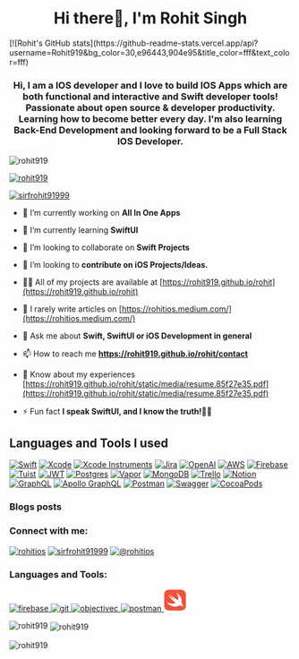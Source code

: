 <h1 align="center">Hi there👋, I'm Rohit Singh</h1>
[![Rohit's GitHub stats](https://github-readme-stats.vercel.app/api?username=Rohit919&bg_color=30,e96443,904e95&title_color=fff&text_color=fff)
<h3 align="center">Hi, I am a IOS developer and I love to build IOS Apps which are both functional and interactive and Swift developer tools! Passionate about open source & developer productivity. Learning how to become better every day. I'm also learning Back-End Development and looking forward to be a Full Stack IOS Developer.</h3>

<p align="left"> <img src="https://komarev.com/ghpvc/?username=rohit919&label=Profile%20views&color=0e75b6&style=flat" alt="rohit919" /> </p>

<p align="left"> <a href="https://github.com/ryo-ma/github-profile-trophy"><img src="https://github-profile-trophy.vercel.app/?username=rohit919" alt="rohit919" /></a> </p>

<p align="left"> <a href="https://twitter.com/sirfrohit91999" target="blank"><img src="https://img.shields.io/twitter/follow/sirfrohit91999?logo=twitter&style=for-the-badge" alt="sirfrohit91999" /></a> </p>

- 🔭 I’m currently working on **All In One Apps**

- 🌱 I’m currently learning **SwiftUI**

- 👯 I’m looking to collaborate on **Swift Projects**

- 🤝 I’m looking to **contribute on iOS Projects/Ideas.**

- 👨‍💻 All of my projects are available at [https://rohit919.github.io/rohit](https://rohit919.github.io/rohit)

- 📝 I rarely write articles on [https://rohitios.medium.com/](https://rohitios.medium.com/)

- 💬 Ask me about **Swift, SwiftUI or iOS Development in general**

- 📫 How to reach me **https://rohit919.github.io/rohit/contact**

- 📄 Know about my experiences [https://rohit919.github.io/rohit/static/media/resume.85f27e35.pdf](https://rohit919.github.io/rohit/static/media/resume.85f27e35.pdf)

- ⚡ Fun fact **I speak SwiftUI, and I know the truth!🧞‍♂️**

## Languages and Tools I used

[![Swift](https://img.shields.io/badge/Swift-FA7343?style=for-the-badge&logo=swift&logoColor=white)](https://developer.apple.com/swift/)
[![Xcode](https://img.shields.io/badge/Xcode-1575F9?style=for-the-badge&logo=xcode&logoColor=white)](https://developer.apple.com/xcode/)
[![Xcode Instruments](https://img.shields.io/badge/Xcode_Instruments-1575F9?style=for-the-badge&logo=xcode&logoColor=white)](https://developer.apple.com/xcode/features/instruments/)
[![Jira](https://img.shields.io/badge/Jira-0052CC?style=for-the-badge&logo=jira&logoColor=white)](https://www.atlassian.com/software/jira)
[![OpenAI](https://img.shields.io/badge/OpenAI-412991?style=for-the-badge&logo=openai&logoColor=white)](https://www.openai.com/)
[![AWS](https://img.shields.io/badge/AWS-232F3E?style=for-the-badge&logo=amazon-aws&logoColor=white)](https://aws.amazon.com/)
[![Firebase](https://img.shields.io/badge/Firebase-FFCA28?style=for-the-badge&logo=firebase&logoColor=white)](https://firebase.google.com/)
[![Tuist](https://img.shields.io/badge/Tuist-4E4E4E?style=for-the-badge&logo=tuist&logoColor=white)](https://tuist.io/)
[![JWT](https://img.shields.io/badge/JWT-000000?style=for-the-badge&logo=JSON-web-tokens&logoColor=white)](https://jwt.io/)
[![Postgres](https://img.shields.io/badge/Postgres-336791?style=for-the-badge&logo=postgresql&logoColor=white)](https://www.postgresql.org/)
[![Vapor](https://img.shields.io/badge/Vapor-0A84FF?style=for-the-badge&logo=vapor&logoColor=white)](https://vapor.codes/)
[![MongoDB](https://img.shields.io/badge/MongoDB-47A248?style=for-the-badge&logo=mongodb&logoColor=white)](https://www.mongodb.com/)
[![Trello](https://img.shields.io/badge/Trello-0052CC?style=for-the-badge&logo=trello&logoColor=white)](https://trello.com/)
[![Notion](https://img.shields.io/badge/Notion-000000?style=for-the-badge&logo=notion&logoColor=white)](https://www.notion.so/)
[![GraphQL](https://img.shields.io/badge/GraphQL-E10098?style=for-the-badge&logo=graphql&logoColor=white)](https://graphql.org/)
[![Apollo GraphQL](https://img.shields.io/badge/Apollo_GraphQL-311C87?style=for-the-badge&logo=apollographql&logoColor=white)](https://www.apollographql.com/)
[![Postman](https://img.shields.io/badge/Postman-FF6C37?style=for-the-badge&logo=postman&logoColor=white)](https://www.postman.com/)
[![Swagger](https://img.shields.io/badge/Swagger-85EA2D?style=for-the-badge&logo=swagger&logoColor=black)](https://swagger.io/)
[![CocoaPods](https://img.shields.io/badge/CocoaPods-EE3322?style=for-the-badge&logo=cocoapods&logoColor=white)](https://cocoapods.org/)

### Blogs posts
<!-- BLOG-POST-LIST:START -->
<!-- BLOG-POST-LIST:END -->

<h3 align="left">Connect with me:</h3>
<p align="left">
<a href="https://dev.to/rohitios" target="blank"><img align="center" src="https://raw.githubusercontent.com/rahuldkjain/github-profile-readme-generator/master/src/images/icons/Social/devto.svg" alt="rohitios" height="30" width="40" /></a>
<a href="https://twitter.com/sirfrohit91999" target="blank"><img align="center" src="https://raw.githubusercontent.com/rahuldkjain/github-profile-readme-generator/master/src/images/icons/Social/twitter.svg" alt="sirfrohit91999" height="30" width="40" /></a>
<a href="https://medium.com/@rohitios" target="blank"><img align="center" src="https://raw.githubusercontent.com/rahuldkjain/github-profile-readme-generator/master/src/images/icons/Social/medium.svg" alt="@rohitios" height="30" width="40" /></a>
</p>

<h3 align="left">Languages and Tools:</h3>
<p align="left"> <a href="https://firebase.google.com/" target="_blank" rel="noreferrer"> <img src="https://www.vectorlogo.zone/logos/firebase/firebase-icon.svg" alt="firebase" width="40" height="40"/> </a> <a href="https://git-scm.com/" target="_blank" rel="noreferrer"> <img src="https://www.vectorlogo.zone/logos/git-scm/git-scm-icon.svg" alt="git" width="40" height="40"/> </a> <a href="https://developer.apple.com/library/archive/documentation/Cocoa/Conceptual/ProgrammingWithObjectiveC/Introduction/Introduction.html" target="_blank" rel="noreferrer"> <img src="https://www.vectorlogo.zone/logos/apple_objectivec/apple_objectivec-icon.svg" alt="objectivec" width="40" height="40"/> </a> <a href="https://postman.com" target="_blank" rel="noreferrer"> <img src="https://www.vectorlogo.zone/logos/getpostman/getpostman-icon.svg" alt="postman" width="40" height="40"/> </a> <a href="https://developer.apple.com/swift/" target="_blank" rel="noreferrer"> <img src="https://raw.githubusercontent.com/devicons/devicon/master/icons/swift/swift-original.svg" alt="swift" width="40" height="40"/> </a> </p>

<p><img align="left" src="https://github-readme-stats.vercel.app/api/top-langs?username=rohit919&show_icons=true&locale=en&layout=compact" alt="rohit919" /></p>

<p>&nbsp;<img align="center" src="https://github-readme-stats.vercel.app/api?username=rohit919&show_icons=true&locale=en" alt="rohit919" /></p>

<p><img align="center" src="https://github-readme-streak-stats.herokuapp.com/?user=rohit919&" alt="rohit919" /></p>

<!---
Rohit919/Rohit919 is a ✨ special ✨ repository because its `README.md` (this file) appears on your GitHub profile.
You can click the Preview link to take a look at your changes.
--->
